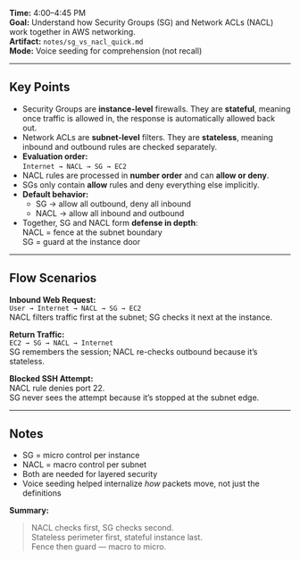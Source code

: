 
**Time:** 4:00–4:45 PM  
**Goal:** Understand how Security Groups (SG) and Network ACLs (NACL) work together in AWS networking.  
**Artifact:** `notes/sg_vs_nacl_quick.md`  
**Mode:** Voice seeding for comprehension (not recall)

---

## Key Points

- Security Groups are **instance-level** firewalls. They are **stateful**, meaning once traffic is allowed in, the response is automatically allowed back out.  
- Network ACLs are **subnet-level** filters. They are **stateless**, meaning inbound and outbound rules are checked separately.  
- **Evaluation order:**  
  `Internet → NACL → SG → EC2`  
- NACL rules are processed in **number order** and can **allow or deny**.  
- SGs only contain **allow** rules and deny everything else implicitly.  
- **Default behavior:**  
  - SG → allow all outbound, deny all inbound  
  - NACL → allow all inbound and outbound  
- Together, SG and NACL form **defense in depth**:  
  NACL = fence at the subnet boundary  
  SG = guard at the instance door  

---

## Flow Scenarios

**Inbound Web Request:**  
`User → Internet → NACL → SG → EC2`  
NACL filters traffic first at the subnet; SG checks it next at the instance.

**Return Traffic:**  
`EC2 → SG → NACL → Internet`  
SG remembers the session; NACL re-checks outbound because it’s stateless.

**Blocked SSH Attempt:**  
NACL rule denies port 22.  
SG never sees the attempt because it’s stopped at the subnet edge.

---

## Notes

- SG = micro control per instance  
- NACL = macro control per subnet  
- Both are needed for layered security  
- Voice seeding helped internalize *how* packets move, not just the definitions

**Summary:**  
> NACL checks first, SG checks second.  
> Stateless perimeter first, stateful instance last.  
> Fence then guard — macro to micro.
